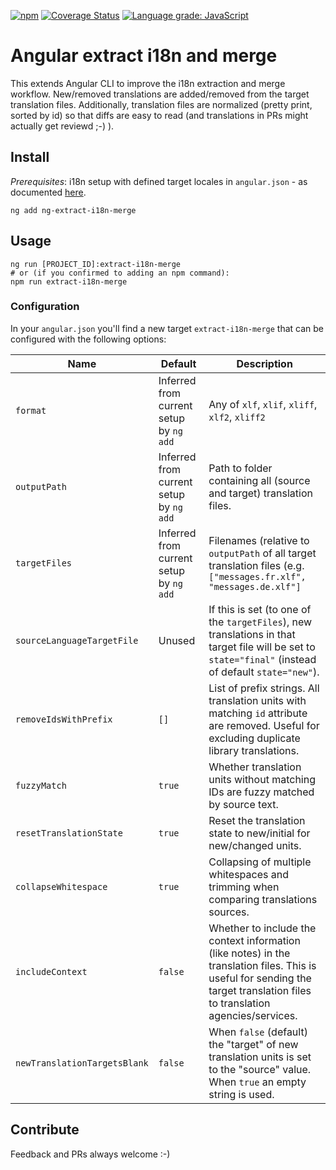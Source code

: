 [![npm](https://img.shields.io/npm/v/ng-extract-i18n-merge)](https://www.npmjs.com/package/ng-extract-i18n-merge)
[![Coverage Status](https://coveralls.io/repos/github/daniel-sc/ng-extract-i18n-merge/badge.svg?branch=master)](https://coveralls.io/github/daniel-sc/ng-extract-i18n-merge?branch=master)
[![Language grade: JavaScript](https://img.shields.io/lgtm/grade/javascript/g/daniel-sc/ng-extract-i18n-merge.svg?logo=lgtm&logoWidth=18)](https://lgtm.com/projects/g/daniel-sc/ng-extract-i18n-merge/context:javascript)

# Angular extract i18n and merge

This extends Angular CLI to improve the i18n extraction and merge workflow. New/removed translations are added/removed
from the target translation files. Additionally, translation files are normalized (pretty print, sorted by id) so that
diffs are easy to read (and translations in PRs might actually get reviewd ;-) ).

## Install

_Prerequisites_: i18n setup with defined target locales in `angular.json` - as
documented [here](https://angular.io/guide/i18n-common-merge).

```shell
ng add ng-extract-i18n-merge
```

## Usage

```shell
ng run [PROJECT_ID]:extract-i18n-merge
# or (if you confirmed to adding an npm command):
npm run extract-i18n-merge 
```

### Configuration

In your `angular.json` you'll find a new target `extract-i18n-merge` that can be configured with the following options:

| Name                         | Default                                 | Description                                                                                                                                                                 |
|------------------------------|-----------------------------------------|-----------------------------------------------------------------------------------------------------------------------------------------------------------------------------|
| `format`                     | Inferred from current setup by `ng add` | Any of `xlf`, `xlif`, `xliff`, `xlf2`, `xliff2`                                                                                                                             |
| `outputPath`                 | Inferred from current setup by `ng add` | Path to folder containing all (source and target) translation files.                                                                                                        |
| `targetFiles`                | Inferred from current setup by `ng add` | Filenames (relative to `outputPath` of all target translation files (e.g. `["messages.fr.xlf", "messages.de.xlf"]`                                                          |
| `sourceLanguageTargetFile`   | Unused                                  | If this is set (to one of the `targetFiles`), new translations in that target file will be set to `state="final"` (instead of default `state="new"`).                       |
| `removeIdsWithPrefix`        | `[]`                                    | List of prefix strings. All translation units with matching `id` attribute are removed. Useful for excluding duplicate library translations.                                |
| `fuzzyMatch`                 | `true`                                  | Whether translation units without matching IDs are fuzzy matched by source text.                                                                                            |
| `resetTranslationState`      | `true`                                  | Reset the translation state to new/initial for new/changed units.                                                                                                           |
| `collapseWhitespace`         | `true`                                  | Collapsing of multiple whitespaces and trimming when comparing translations sources.                                                                                        |
| `includeContext`             | `false`                                 | Whether to include the context information (like notes) in the translation files. This is useful for sending the target translation files to translation agencies/services. |
| `newTranslationTargetsBlank` | `false`                                 | When `false` (default) the "target" of new translation units is set to the "source" value. When `true` an empty string is used.                                             |

## Contribute

Feedback and PRs always welcome :-)
